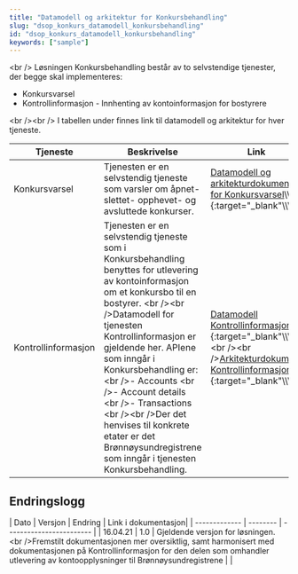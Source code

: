 ```yaml
---
title: "Datamodell og arkitektur for Konkursbehandling"
slug: "dsop_konkurs_datamodell_konkursbehandling"
id: "dsop_konkurs_datamodell_konkursbehandling"
keywords: ["sample"]
---
```


<br \/>
Løsningen Konkursbehandling består av to selvstendige tjenester, der begge skal implementeres:
* Konkursvarsel
* Kontrollinformasjon - Innhenting av kontoinformasjon for bostyrere

<br \/><br \/>
I tabellen under finnes link til datamodell og arkitektur for hver tjeneste.

| Tjeneste | Beskrivelse | Link |
| ----- | ----- | ----- |
| Konkursvarsel | Tjenesten er en selvstendig tjeneste som varsler om åpnet- slettet- opphevet- og avsluttede konkurser. | [Datamodell og arkitekturdokument for Konkursvarsel](https://dokumentasjon.dsop.no/assets/Konkursvarsel-API-dokumentasjon.html)\\\\\\\{:target="_blank"\\\\\\\} |
| Kontrollinformasjon | Tjenesten er en selvstendig tjeneste som i Konkursbehandling benyttes for utlevering av kontoinformasjon om et konkursbo til en bostyrer. <br \/><br \/>Datamodell for tjenesten Kontrollinformasjon er gjeldende her. APIene som inngår i Konkursbehandling er: <br \/>- Accounts <br \/>- Account details <br \/>- Transactions <br \/><br \/>Der det henvises til konkrete etater er det Brønnøysundregistrene som inngår i tjenesten Konkursbehandling. | [Datamodell Kontrollinformasjon](https://dokumentasjon.dsop.no/dsop_kontroll_datamodel.html)\\\\\\\{:target="_blank"\\\\\\\}<br \/><br \/>[Arkitekturdokument Kontrollinformasjon](https://dokumentasjon.dsop.no/dsop_kontroll_architecturedocument.html)\\\\\\\{:target="_blank"\\\\\\\\} |

## Endringslogg

| Dato | Versjon | Endring | Link i dokumentasjon|
| ------------- | -------- | ------------------------ |
| 16.04.21 | 1.0 | Gjeldende versjon for løsningen. <br \/>Fremstilt dokumentasjonen mer oversiktlig, samt harmonisert med dokumentasjonen på Kontrollinformasjon for den delen som omhandler utlevering av kontoopplysninger til Brønnøysundregistrene |  |
